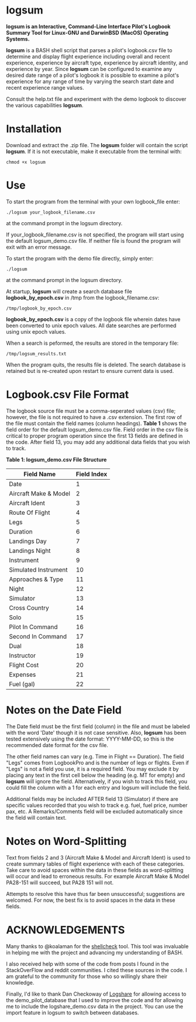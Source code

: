 # logsum

**logsum is an Interactive, Command-Line Interface Pilot's Logbook Summary Tool for Linux-GNU and 
DarwinBSD (MacOS) Operating Systems.**

**logsum** is a BASH shell script that parses a pilot's logbook.csv file to
determine and display flight experience including overall and recent experience, experience
by aircraft type, experience by aircraft identity, and experience by year. Since **logsum**
can be configured to examine any desired date range of a pilot's logbook it is possible to
examine a pilot's experience for any range of time by varying the search start date and recent
experience range values.

Consult the help.txt file and experiment with the demo logbook to discover the various
capabilities **logsum**.


# Installation

Download and extract the .zip file. The **logsum** folder will contain the script **logsum**. If
it is not executable, make it executable from the terminal with:

```chmod +x logsum```


# Use

To start the program from the terminal with your own logbook_file enter:

```./logsum your_logbook_filename.csv```

at the command prompt in the logsum directory.

If your_logbook_filename.csv is not specified, the program will start using the default
logsum_demo.csv file. If neither file is found the program will exit with an error message.

To start the program with the demo file directly, simply enter:

```./logsum```

at the command prompt in the logsum directory.

At startup, **logsum** will create a search database file **logbook_by_epoch.csv** in /tmp 
from the logbook_filename.csv:

```/tmp/logbook_by_epoch.csv```

**logbook_by_epoch.csv** is a copy of the logbook file wherein dates have been converted to 
unix epoch values. All date searches are performed using unix epoch values.

When a search is peformed, the results are stored in the temporary file:

```/tmp/logsum_results.txt```

When the program quits, the results file is deleted. The search database is retained but is
re-created upon restart to ensure current data is used.



# Logbook.csv File Format

The logbook source file must be a comma-seperated values (csv) file; however, the file is not
required to have a .csv extension. The first row of the file must contain the field names (column
headings). **Table 1** shows the field order for the default logsum_demo.csv file.  Field order
in the csv file is critical to proper program operation since the first 13 fields are defined
in the code. After field 13, you may add any additional data fields that you wish to track.


**Table 1: logsum_demo.csv File Structure**

| Field Name                                | Field Index |
|-------------------------------------------|-------------|
| Date                                      | 1           |
| Aircraft Make & Model                     | 2           |
| Aircraft Ident                            | 3           |
| Route Of Flight                           | 4           |
| Legs                                      | 5           |
| Duration                                  | 6           |
| Landings Day                              | 7           |
| Landings Night                            | 8           |
| Instrument                                | 9           |
| Simulated Instrument                      | 10          |
| Approaches & Type                         | 11          |
| Night                                     | 12          |
| Simulator                                 | 13          |
| Cross Country                             | 14          |
| Solo                                      | 15          |
| Pilot In Command                          | 16          |
| Second In Command                         | 17          |
| Dual                                      | 18          |
| Instructor                                | 19          |
| Flight Cost                               | 20          |
| Expenses                                  | 21          |
| Fuel (gal)                                | 22          |


# Notes on the Date Field

The Date field must be the first field (column) in the file and must be labeled with the word
'Date' though it is not case sensitive.  Also, **logsum** has been tested extensively using
the date format: YYYY-MM-DD, so this is the recommended date format for the csv file.

The other field names can vary (e.g. Time in Flight == Duration). The field "Legs" comes from
LogbookPro and is the number of legs or flights. Even if "Legs" is not a field you use,
it is a required field. You may exclude it by placing any text in the first cell below the heading 
(e.g. MT for empty) and **logsum** will ignore the field. Alternatively, if you wish to track
this field, you could fill the column with a 1 for each entry and logsum will include the field.

Additional fields may be included AFTER field 13 (Simulator) if there are specific values recorded
that you wish to track e.g. fuel, fuel price, number pax, etc. A Remarks/Comments field will be 
excluded automatically since the field will contain text.

# Notes on Word-Splitting

Text from fields 2 and 3 (Aircraft Make & Model and Aircraft Ident) is used to create summary
tables of flight experience with each of these categories. Take care to avoid spaces within the
data in these fields as word-splitting will occur and lead to erroneous results. For example
Aircraft Make & Model PA28-151 will succeed, but PA28 151 will not.

Attempts to resolve this have thus far been unsuccessful; suggestions are welcomed.  For now,
the best fix is to avoid spaces in the data in these fields.

# ACKNOWLEDGEMENTS

Many thanks to @koalaman for the [shellcheck](https://github.com/koalaman/shellcheck) tool. 
This tool was invaluable in helping me with the project and advancing my understanding of BASH.

I also received help with some of the code from posts I found in the StackOverFlow and reddit communities.
I cited these sources in the code. I am grateful to the community for those who so willingly
share their knowledge.

Finally, I'd like to thank Dan Checkoway of [Logshare](http://www.logshare.com/) for allowing access to 
the demo_pilot_database that I used to improve the code and for allowing me to include the logshare_demo.csv
data in the project. You can use the import feature in logsum to switch between databases.



